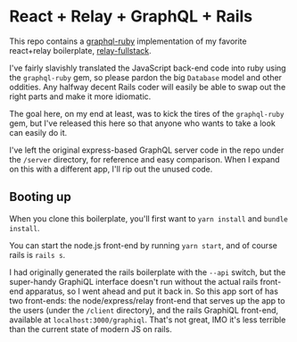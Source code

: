 # React + Relay + GraphQL + Rails

This repo contains a [graphql-ruby](http://graphql-ruby.org/) implementation of my favorite react+relay boilerplate, [relay-fullstack](https://github.com/lvarayut/relay-fullstack).

I've fairly slavishly translated the JavaScript back-end code into ruby using the `graphql-ruby` gem,
so please pardon the big `Database` model and other oddities. Any halfway decent Rails
coder will easily be able to swap out the right parts and make it more idiomatic.

The goal here, on my end at least, was to kick the tires of the `graphql-ruby` gem,
but I've released this here so that anyone who wants to take a look can easily do it.

I've left the original express-based GraphQL server code in the repo under the `/server`
directory, for reference and easy comparison. When I expand on this with a different app, I'll rip out
the unused code.

## Booting up

When you clone this boilerplate, you'll first want to `yarn install` and `bundle install`.

You can start the node.js front-end by running `yarn start`, and of course rails is `rails s`.

I had originally generated the rails boilerplate with the `--api` switch, but
the super-handy GraphiQL interface doesn't run without the actual rails front-end
apparatus, so I went ahead and put it back in. So this app sort of has two front-ends:
the node/express/relay front-end that serves up the app to the users (under the `/client` directory),
and the rails GraphiQL front-end, available at `localhost:3000/graphiql`. That's not great,
IMO it's less terrible than the current state of modern JS on rails.